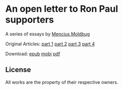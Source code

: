 # An open letter to Ron Paul supporters

A series of essays by [Mencius Moldbug](http://unqualified-reservations.blogspot.com/)

Original Articles:
[part 1](http://unqualified-reservations.blogspot.com/2008/01/open-letter-to-ron-paul-supporters-part.html)
[part 2](http://unqualified-reservations.blogspot.com/2008/01/how-to-actually-defeat-us-government.html)
[part 3](http://unqualified-reservations.blogspot.com/2008/01/revipedia-how-to-defeat-us-government.html)
[part 4](http://unqualified-reservations.blogspot.com/2008/01/how-to-defeat-us-government-summary.html)

Download:
[epub](http://jbboehr.github.io/OpenLetterToRonPaulSupporters.epub/OpenLetterToRonPaulSupporters.epub)
[mobi](http://jbboehr.github.io/OpenLetterToRonPaulSupporters.epub/OpenLetterToRonPaulSupporters.mobi)
[pdf](http://jbboehr.github.io/OpenLetterToRonPaulSupporters.epub/OpenLetterToRonPaulSupporters.pdf)


## License

All works are the property of their respective owners.